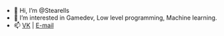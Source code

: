 - 👋 Hi, I’m @Stearells
- 👀 I’m interested in Gamedev, Low level programming, Machine learning.
- 📫 [VK](https://vk.com/stearells "VK") | [E-mail](mailto:stearells@gmail.com "E-mail")
